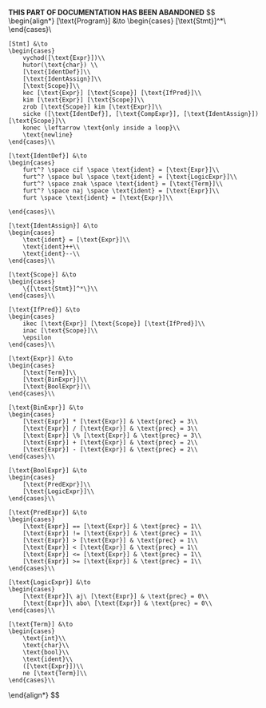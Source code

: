 __THIS PART OF DOCUMENTATION HAS BEEN ABANDONED__
$$
\begin{align*}
    [\text{Program}] &\to
    \begin{cases}
    [\text{Stmt}]^*\\
    \end{cases}\\

    [Stmt] &\to
    \begin{cases}
        vychod([\text{Expr}])\\
        hutor(\text{char}) \\
        [\text{IdentDef}]\\
        [\text{IdentAssign}]\\
        [\text{Scope}]\\
        kec [\text{Expr}] [\text{Scope}] [\text{IfPred}]\\
        kim [\text{Expr}] [\text{Scope}]\\
        zrob [\text{Scope}] kim [\text{Expr}]\\
        sicke ([\text{IdentDef}], [\text{CompExpr}], [\text{IdentAssign}])[\text{Scope}]\\
        konec \leftarrow \text{only inside a loop}\\
        \text{newline}
    \end{cases}\\

    [\text{IdentDef}] &\to
    \begin{cases}
        furt^? \space cif \space \text{ident} = [\text{Expr}]\\
        furt^? \space bul \space \text{ident} = [\text{LogicExpr}]\\
        furt^? \space znak \space \text{ident} = [\text{Term}]\\
        furt^? \space naj \space \text{ident} = [\text{Expr}]\\
        furt \space \text{ident} = [\text{Expr}]\\

    \end{cases}\\

    [\text{IdentAssign}] &\to
    \begin{cases}
        \text{ident} = [\text{Expr}]\\
        \text{ident}++\\
        \text{ident}--\\
    \end{cases}\\

    [\text{Scope}] &\to 
    \begin{cases}
        \{[\text{Stmt}]^*\}\\
    \end{cases}\\

    [\text{IfPred}] &\to
    \begin{cases}
        ikec [\text{Expr}] [\text{Scope}] [\text{IfPred}]\\
        inac [\text{Scope}]\\
        \epsilon
    \end{cases}\\

    [\text{Expr}] &\to
    \begin{cases}
        [\text{Term}]\\
        [\text{BinExpr}]\\
        [\text{BoolExpr}]\\
    \end{cases}\\

    [\text{BinExpr}] &\to
    \begin{cases}
        [\text{Expr}] * [\text{Expr}] & \text{prec} = 3\\
        [\text{Expr}] / [\text{Expr}] & \text{prec} = 3\\
        [\text{Expr}] \% [\text{Expr}] & \text{prec} = 3\\
        [\text{Expr}] + [\text{Expr}] & \text{prec} = 2\\
        [\text{Expr}] - [\text{Expr}] & \text{prec} = 2\\
    \end{cases}\\

    [\text{BoolExpr}] &\to
    \begin{cases}
        [\text{PredExpr}]\\
        [\text{LogicExpr}]\\
    \end{cases}\\

    [\text{PredExpr}] &\to
    \begin{cases}
        [\text{Expr}] == [\text{Expr}] & \text{prec} = 1\\
        [\text{Expr}] != [\text{Expr}] & \text{prec} = 1\\
        [\text{Expr}] > [\text{Expr}] & \text{prec} = 1\\
        [\text{Expr}] < [\text{Expr}] & \text{prec} = 1\\
        [\text{Expr}] <= [\text{Expr}] & \text{prec} = 1\\
        [\text{Expr}] >= [\text{Expr}] & \text{prec} = 1\\
    \end{cases}\\

    [\text{LogicExpr}] &\to
    \begin{cases}
        [\text{Expr}]\ aj\ [\text{Expr}] & \text{prec} = 0\\
        [\text{Expr}]\ abo\ [\text{Expr}] & \text{prec} = 0\\
    \end{cases}\\

    [\text{Term}] &\to
    \begin{cases}
        \text{int}\\
        \text{char}\\
        \text{bool}\\
        \text{ident}\\
        ([\text{Expr}])\\
        ne [\text{Term}]\\
    \end{cases}\\
\end{align*}
$$